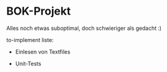# BOK-Projekt

Alles noch etwas suboptimal, doch schwieriger als gedacht :)

to-implement liste:


- Einlesen von Textfiles


- Unit-Tests
